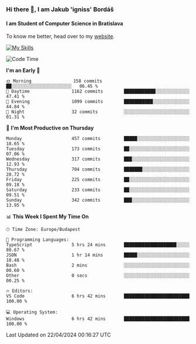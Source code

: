 ### Hi there 👋, I am Jakub 'igniss' Bordáš

#### I am Student of Computer Science in Bratislava
To know me better, head over to my [website](https://bordas.sk).

[![My Skills](https://skillicons.dev/icons?i=js,html,css,figma,svelte,java,kotlin,python,postgresql,typescript,nest,nodejs)](https://bordas.sk)


<!--START_SECTION:waka-->
![Code Time](http://img.shields.io/badge/Code%20Time-1%2C472%20hrs%2047%20mins-blue)

**I'm an Early 🐤** 

```text
🌞 Morning                158 commits         ██░░░░░░░░░░░░░░░░░░░░░░░   06.45 % 
🌆 Daytime                1162 commits        ████████████░░░░░░░░░░░░░   47.41 % 
🌃 Evening                1099 commits        ███████████░░░░░░░░░░░░░░   44.84 % 
🌙 Night                  32 commits          ░░░░░░░░░░░░░░░░░░░░░░░░░   01.31 % 
```
📅 **I'm Most Productive on Thursday** 

```text
Monday                   457 commits         █████░░░░░░░░░░░░░░░░░░░░   18.65 % 
Tuesday                  173 commits         ██░░░░░░░░░░░░░░░░░░░░░░░   07.06 % 
Wednesday                317 commits         ███░░░░░░░░░░░░░░░░░░░░░░   12.93 % 
Thursday                 704 commits         ███████░░░░░░░░░░░░░░░░░░   28.72 % 
Friday                   225 commits         ██░░░░░░░░░░░░░░░░░░░░░░░   09.18 % 
Saturday                 233 commits         ██░░░░░░░░░░░░░░░░░░░░░░░   09.51 % 
Sunday                   342 commits         ███░░░░░░░░░░░░░░░░░░░░░░   13.95 % 
```


📊 **This Week I Spent My Time On** 

```text
🕑︎ Time Zone: Europe/Budapest

💬 Programming Languages: 
TypeScript               5 hrs 24 mins       ████████████████████░░░░░   80.67 % 
JSON                     1 hr 14 mins        █████░░░░░░░░░░░░░░░░░░░░   18.48 % 
Bash                     2 mins              ░░░░░░░░░░░░░░░░░░░░░░░░░   00.60 % 
Other                    0 secs              ░░░░░░░░░░░░░░░░░░░░░░░░░   00.25 % 

🔥 Editors: 
VS Code                  6 hrs 42 mins       █████████████████████████   100.00 % 

💻 Operating System: 
Windows                  6 hrs 42 mins       █████████████████████████   100.00 % 
```


 Last Updated on 22/04/2024 00:16:27 UTC
<!--END_SECTION:waka-->
